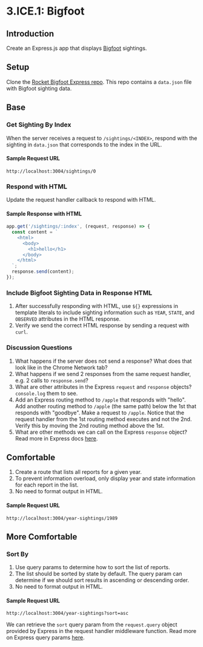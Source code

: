 # 3.ICE.1: Bigfoot

## Introduction

Create an Express.js app that displays [Bigfoot](https://en.wikipedia.org/wiki/Bigfoot) sightings.

## Setup

Clone the [Rocket Bigfoot Express repo](https://github.com/rocketacademy/bigfoot-express-bootcamp). This repo contains a `data.json` file with Bigfoot sighting data.

## Base

### Get Sighting By Index

When the server receives a request to `/sightings/<INDEX>`, respond with the sighting in `data.json` that corresponds to the index in the URL.

#### Sample Request URL

```
http://localhost:3004/sightings/0
```

### Respond with HTML

Update the request handler callback to respond with HTML.

#### Sample Response with HTML

```javascript
app.get('/sightings/:index', (request, response) => {
  const content = `
    <html>
      <body>
        <h1>hello</h1>
      </body>
    </html>
  `;
  response.send(content);
});
```

### Include Bigfoot Sighting Data in Response HTML

1. After successfully responding with HTML, use `${}` expressions in template literals to include sighting information such as `YEAR`, `STATE`, and `OBSERVED` attributes in the HTML response.
2. Verify we send the correct HTML response by sending a request with `curl`.

### Discussion Questions

1. What happens if the server does not send a response? What does that look like in the Chrome Network tab?
2. What happens if we send 2 responses from the same request handler, e.g. 2 calls to `response.send`?
3. What are other attributes in the Express `request` and `response` objects? `console.log` them to see.
4. Add an Express routing method to `/apple` that responds with "hello". Add another routing method to `/apple` (the same path) below the 1st that responds with "goodbye". Make a request to `/apple`. Notice that the request handler from the 1st routing method executes and not the 2nd. Verify this by moving the 2nd routing method above the 1st.
5. What are other methods we can call on the Express `response` object? Read more in Express docs [here](https://expressjs.com/en/4x/api.html#res).

## Comfortable

1. Create a route that lists all reports for a given year.
2. To prevent information overload, only display year and state information for each report in the list.
3. No need to format output in HTML.

#### Sample Request URL

```
http://localhost:3004/year-sightings/1989
```

## More Comfortable

### Sort By

1. Use query params to determine how to sort the list of reports.
2. The list should be sorted by state by default. The query param can determine if we should sort results in ascending or descending order.
3. No need to format output in HTML.

#### Sample Request URL

```
http://localhost:3004/year-sightings?sort=asc
```

We can retrieve the `sort` query param from the `request.query` object provided by Express in the request handler middleware function. Read more on Express query params [here](https://expressjs.com/en/4x/api.html#req.query).
